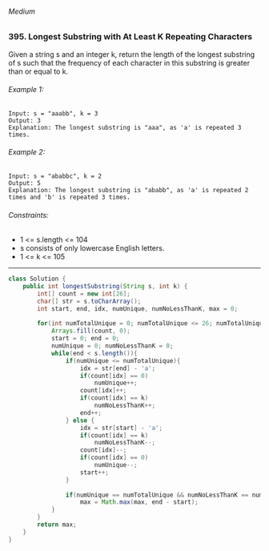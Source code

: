 ###### Medium

### 395. Longest Substring with At Least K Repeating Characters

Given a string s and an integer k, 
return the length of the longest substring of s such that the frequency of each character in this substring is greater than or equal to k.

###### Example 1:
```
Input: s = "aaabb", k = 3
Output: 3
Explanation: The longest substring is "aaa", as 'a' is repeated 3 times.
```

###### Example 2:
```
Input: s = "ababbc", k = 2
Output: 5
Explanation: The longest substring is "ababb", as 'a' is repeated 2 times and 'b' is repeated 3 times.
```

###### Constraints:
- 1 <= s.length <= 104
- s consists of only lowercase English letters.
- 1 <= k <= 105

***

```java
class Solution {
    public int longestSubstring(String s, int k) {
        int[] count = new int[26];
        char[] str = s.toCharArray();
        int start, end, idx, numUnique, numNoLessThanK, max = 0;
        
        for(int numTotalUnique = 0; numTotalUnique <= 26; numTotalUnique++){
            Arrays.fill(count, 0);
            start = 0; end = 0;
            numUnique = 0; numNoLessThanK = 0;
            while(end < s.length()){
                if(numUnique <= numTotalUnique){
                    idx = str[end] - 'a';
                    if(count[idx] == 0)
                        numUnique++;
                    count[idx]++;
                    if(count[idx] == k)
                        numNoLessThanK++;
                    end++;   
                } else {
                    idx = str[start] - 'a';
                    if(count[idx] == k)
                        numNoLessThanK--;
                    count[idx]--;
                    if(count[idx] == 0)
                        numUnique--;
                    start++;
                }
                
                if(numUnique == numTotalUnique && numNoLessThanK == numTotalUnique)
                    max = Math.max(max, end - start);
            }
        }
        return max;
    }
}
```
